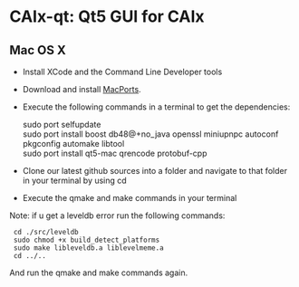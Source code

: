 CAIx-qt: Qt5 GUI for CAIx
===============================
Mac OS X
--------

- Install XCode and the Command Line Developer tools
- Download and install [MacPorts](http://www.macports.org/install.php).  
- Execute the following commands in a terminal to get the dependencies:

	 sudo port selfupdate  
	 sudo port install boost db48@+no_java openssl miniupnpc autoconf pkgconfig automake libtool   
	 sudo port install qt5-mac qrencode protobuf-cpp

- Clone our latest github sources into a folder and navigate to that folder in your terminal by using cd  
- Execute the qmake and make commands in your terminal

Note: if u get a leveldb error run the following commands:

	 cd ./src/leveldb
	 sudo chmod +x build_detect_platforms
	 sudo make libleveldb.a liblevelmeme.a
	 cd ../..

And run the qmake and make commands again.